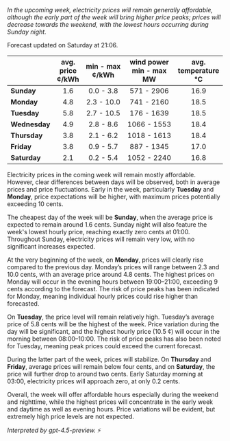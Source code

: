 *In the upcoming week, electricity prices will remain generally affordable, although the early part of the week will bring higher price peaks; prices will decrease towards the weekend, with the lowest hours occurring during Sunday night.*

Forecast updated on Saturday at 21:06.

|              | avg.<br>price<br>¢/kWh | min - max<br>¢/kWh | wind power<br>min - max<br>MW | avg.<br>temperature<br>°C |
|:-------------|:----------------:|:----------------:|:-------------:|:-------------:|
| **Sunday**     |        1.6       |      0.0 - 3.8     |         571 - 2906        |          16.9        |
| **Monday**     |        4.8       |      2.3 - 10.0    |         741 - 2160        |          18.5        |
| **Tuesday**    |        5.8       |      2.7 - 10.5    |         176 - 1639        |          18.5        |
| **Wednesday**  |        4.9       |      2.8 - 8.6     |        1066 - 1553        |          18.4        |
| **Thursday**   |        3.8       |      2.1 - 6.2     |        1018 - 1613        |          18.4        |
| **Friday**     |        3.8       |      0.9 - 5.7     |         887 - 1345        |          17.0        |
| **Saturday**   |        2.1       |      0.2 - 5.4     |        1052 - 2240        |          16.8        |

Electricity prices in the coming week will remain mostly affordable. However, clear differences between days will be observed, both in average prices and price fluctuations. Early in the week, particularly **Tuesday** and **Monday**, price expectations will be higher, with maximum prices potentially exceeding 10 cents.

The cheapest day of the week will be **Sunday**, when the average price is expected to remain around 1.6 cents. Sunday night will also feature the week's lowest hourly price, reaching exactly zero cents at 01:00. Throughout Sunday, electricity prices will remain very low, with no significant increases expected.

At the very beginning of the week, on **Monday**, prices will clearly rise compared to the previous day. Monday’s prices will range between 2.3 and 10.0 cents, with an average price around 4.8 cents. The highest prices on Monday will occur in the evening hours between 19:00–21:00, exceeding 9 cents according to the forecast. The risk of price peaks has been indicated for Monday, meaning individual hourly prices could rise higher than forecasted.

On **Tuesday**, the price level will remain relatively high. Tuesday’s average price of 5.8 cents will be the highest of the week. Price variation during the day will be significant, and the highest hourly price (10.5 ¢) will occur in the morning between 08:00–10:00. The risk of price peaks has also been noted for Tuesday, meaning peak prices could exceed the current forecast.

During the latter part of the week, prices will stabilize. On **Thursday** and **Friday**, average prices will remain below four cents, and on **Saturday**, the price will further drop to around two cents. Early Saturday morning at 03:00, electricity prices will approach zero, at only 0.2 cents.

Overall, the week will offer affordable hours especially during the weekend and nighttime, while the highest prices will concentrate in the early week and daytime as well as evening hours. Price variations will be evident, but extremely high price levels are not expected.

*Interpreted by gpt-4.5-preview.* ⚡
